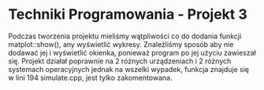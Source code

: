 # Techniki Programowania - Projekt 3
Podczas tworzenia projektu mieliśmy wątpliwości co do dodania funkcji matplot::show(), any wyświetlić wykresy. Znaleźliśmy sposób aby nie dodawać jej i wyświetlić okienka, ponieważ program po jej użyciu zawieszał się. Projekt działał poprawnie na 2 różnych urządzeniach i 2 różnych systemach operacyjnych jednak na wszelki wypadek, funkcja znajduje się w lini 194 simulate.cpp, jest tylko zakomentowana.
